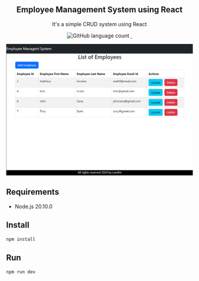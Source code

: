 <h2 align="center">
Employee Management System using React  
</h2>

<p align="center">
It's a simple CRUD system using React 
</p>

<p align="center">
  <img alt="GitHub language count" src="" />
  <a href="">
    <img src=""/>
  </a>
  <a href="">
    <img src=""/>
  </a>
</p>

<p align="center">
    <img alt="Employees CRUD" src=".github/employee_crud.png" />
</p>

## Requirements

- Node.js 20.10.0

## Install

```
npm install
```

## Run

```
npm run dev
```

